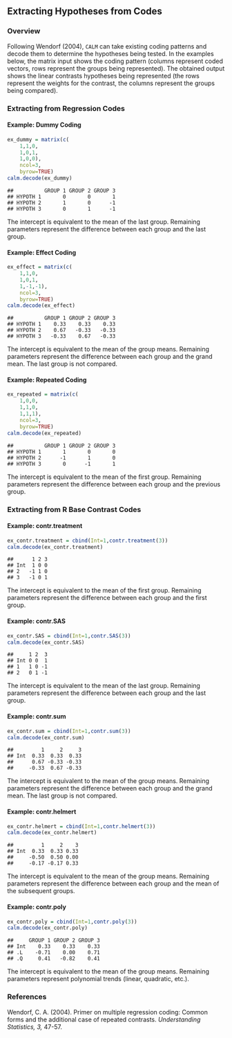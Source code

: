 
## Extracting Hypotheses from Codes

### Overview

Following Wendorf (2004), `CALM` can take existing coding patterns and decode them to determine the hypotheses being tested. In the examples below, the matrix input shows the coding pattern (columns represent coded vectors, rows represent the groups being represented). The obtained output shows the linear contrasts hypotheses being represented (the rows represent the weights for the contrast, the columns represent the groups being compared).

### Extracting from Regression Codes

#### Example: Dummy Coding


```r
ex_dummy = matrix(c(
    1,1,0,
    1,0,1,
    1,0,0),
    ncol=3,
    byrow=TRUE)
calm.decode(ex_dummy)
```

```
##          GROUP 1 GROUP 2 GROUP 3
## HYPOTH 1       0       0       1
## HYPOTH 2       1       0      -1
## HYPOTH 3       0       1      -1
```

The intercept is equivalent to the mean of the last group. Remaining parameters represent the difference between each group and the last group. 

#### Example: Effect Coding


```r
ex_effect = matrix(c(
    1,1,0,
    1,0,1,
    1,-1,-1),
    ncol=3,
    byrow=TRUE)
calm.decode(ex_effect)
```

```
##          GROUP 1 GROUP 2 GROUP 3
## HYPOTH 1    0.33    0.33    0.33
## HYPOTH 2    0.67   -0.33   -0.33
## HYPOTH 3   -0.33    0.67   -0.33
```

The intercept is equivalent to the mean of the group means. Remaining parameters represent the difference between each group and the grand mean. The last group is not compared. 

#### Example: Repeated Coding


```r
ex_repeated = matrix(c(
    1,0,0,
    1,1,0,
    1,1,1),
    ncol=3,
    byrow=TRUE)
calm.decode(ex_repeated)
```

```
##          GROUP 1 GROUP 2 GROUP 3
## HYPOTH 1       1       0       0
## HYPOTH 2      -1       1       0
## HYPOTH 3       0      -1       1
```

The intercept is equivalent to the mean of the first group. Remaining parameters represent the difference between each group and the previous group. 

### Extracting from R Base Contrast Codes

#### Example: contr.treatment


```r
ex_contr.treatment = cbind(Int=1,contr.treatment(3))
calm.decode(ex_contr.treatment)
```

```
##      1 2 3
## Int  1 0 0
## 2   -1 1 0
## 3   -1 0 1
```

The intercept is equivalent to the mean of the first group. Remaining parameters represent the difference between each group and the first group. 

#### Example: contr.SAS


```r
ex_contr.SAS = cbind(Int=1,contr.SAS(3))
calm.decode(ex_contr.SAS)
```

```
##     1 2  3
## Int 0 0  1
## 1   1 0 -1
## 2   0 1 -1
```

The intercept is equivalent to the mean of the last group. Remaining parameters represent the difference between each group and the last group.

#### Example: contr.sum


```r
ex_contr.sum = cbind(Int=1,contr.sum(3))
calm.decode(ex_contr.sum)
```

```
##         1     2     3
## Int  0.33  0.33  0.33
##      0.67 -0.33 -0.33
##     -0.33  0.67 -0.33
```

The intercept is equivalent to the mean of the group means. Remaining parameters represent the difference between each group and the grand mean. The last group is not compared.

#### Example: contr.helmert


```r
ex_contr.helmert = cbind(Int=1,contr.helmert(3))
calm.decode(ex_contr.helmert)
```

```
##         1     2    3
## Int  0.33  0.33 0.33
##     -0.50  0.50 0.00
##     -0.17 -0.17 0.33
```

The intercept is equivalent to the mean of the group means. Remaining parameters represent the difference between each group and the mean of the subsequent groups. 

#### Example: contr.poly


```r
ex_contr.poly = cbind(Int=1,contr.poly(3))
calm.decode(ex_contr.poly)
```

```
##     GROUP 1 GROUP 2 GROUP 3
## Int    0.33    0.33    0.33
## .L    -0.71    0.00    0.71
## .Q     0.41   -0.82    0.41
```

The intercept is equivalent to the mean of the group means. Remaining parameters represent polynomial trends (linear, quadratic, etc.).

### References

Wendorf, C. A. (2004). Primer on multiple regression coding: Common forms and the additional case of repeated contrasts. *Understanding Statistics, 3,* 47-57. 
